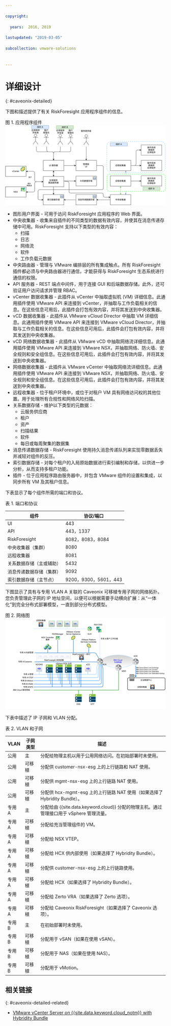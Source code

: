 ```yaml
---

copyright:

  years:  2016, 2019

lastupdated: "2019-03-05"

subcollection: vmware-solutions


---
```


# 详细设计
{: #caveonix-detailed}

下图和描述提供了有关 RiskForesight 应用程序组件的信息。

图 1. 应用程序组件
![应用程序组件](caveonix-app-components.svg)

-	图形用户界面 - 可用于访问 RiskForesight 应用程序的 Web 界面。
-	中央收集器 - 收集来自插件的不同类型的数据有效内容，并使其在消息传递存储中可用。RiskForesight 支持以下类型的有效内容：
    - 扫描
    - 日志
    - 网络流
    - 软件
    - 工作负载元数据
- 中央路由器 - 管理与 VMware 编排层的所有集成触点。所有 RiskForesight 插件都必须与中央路由器进行通信，才能获得与 RiskForesight 生态系统进行通信的权限。
-	API 服务器 - REST 端点中间件，用于连接 GUI 和后端数据存储。此外，还可验证用户访问请求并管理 RBAC。
-	vCenter 数据收集器 - 此插件从 vCenter 中抽取虚拟机 (VM) 详细信息。此通用插件使用 VMware API 来连接到 vCenter，并抽取与工作负载相关的信息。在这些信息可用后，此插件会打包有效内容，并将其发送到中央收集器。
-	vCD 数据收集器 - 此插件从 VMware vCloud Director 中抽取 VM 详细信息。此通用插件使用 VMware API 来连接到 VMware vCloud Director，并抽取与工作负载相关的信息。在这些信息可用后，此插件会打包有效内容，并将其发送到中央收集器。
-	vCD 网络数据收集器 - 此插件从 VMware vCD 中抽取网络流详细信息。此通用插件使用 VMware API 来连接到 VMware NSX，并抽取网络、防火墙、安全规则和安全组信息。在这些信息可用后，此插件会打包有效内容，并将其发送到中央收集器。
-	网络数据收集器 - 此插件从 VMware vCenter 中抽取网络流详细信息。此通用插件使用 VMware API 来连接到 VMware NSX，并抽取网络、防火墙、安全规则和安全组信息。在这些信息可用后，此插件会打包有效内容，并将其发送到中央收集器。
-	远程收集器 - 位于租户环境中，或位于对租户 VM 具有网络访问权的其他位置。用于处理所有合规性和网络风险扫描。
-	关系数据存储 - 维护以下类型的元数据：
    - 云服务供应商
    - 租户
    - 资产
    - 扫描结果
    - 软件
    - 每日或每周聚集的数据集
- 消息传递数据存储 - RiskForesight 使用持久消息传递队列来实现零数据丢失并减轻对组件的反压。
- 索引数据存储 - 对每个租户的入局原始数据进行索引编制和存储，以供进一步分析，从而支持多租户功能。
- 插件 - 位于应用程序路由服务器中，并包含 VMware 组件的设置和集成，以同步所有 VM 及其租户信息。

下表显示了每个组件所需的端口和协议。

表 1. 端口和协议

|组件|协议/端口|
|---|---|
|UI|443|
|API|443，1337|
|RiskForesight|8082，8083，8084|
|中央收集器（集群）|8080|
|远程收集器|8081|
|关系数据存储（主或辅助）|5432|
|消息传递数据存储（集群）|9092|
|索引数据存储（主节点）|9200，9300，5601，443|

下图显示了具有与专用 VLAN A 关联的 Caveonix 可移植专用子网的网络拓扑。您负责管理此子网的 IP 地址空间，以便可以根据需要手动横向扩展：从“一体化”到完全分布式部署模型，一直到部分分布式模型。

图 2. 网络图
![网络图](caveonix-network.svg)

下表中描述了 IP 子网和 VLAN 分配。

表 2. VLAN 和子网

|VLAN|子网类型	|描述|
|---|---|---|
|公用|主|分配给物理主机以用于公用网络访问。在初始部署时未使用。|
|公用|可移植|分配供 customer-nsx-esg 上的上行链路和 NAT 使用。|
|公用|可移植|分配供 mgmt-nsx-esg 上的上行链路 NAT 使用。|
|公用|可移植|分配供 hcx-mgmt-esg 上的上行链路 NAT 使用（如果选择了 Hybridity Bundle）。|
|专用 A|主|分配给由 {{site.data.keyword.cloud}} 分配的物理主机。通过管理接口用于 vSphere 管理流量。|
|专用 A|可移植|分配给充当管理组件的 VM。|
|专用 A|可移植|分配给 NSX VTEP。|
|专用 A|可移植|分配给 HCX 供内部使用（如果选择了 Hybridity Bundle）。|
|专用 A|可移植|分配供 customer-nsx-esg 上的上行链路使用。|
|专用 A|可移植|分配给 HCX（如果选择了 Hybridity Bundle）。|
|专用 A|可移植|分配给 Zerto VRA（如果选择了 Zerto 选项）。|
|专用 A|可移植|分配给 Caveonix RiskForesight（如果选择了 Caveonix 选项）。|
|专用 B|主|在初始部署时未使用。|
|专用 B|可移植|分配用于 vSAN（如果在使用 vSAN）。|
|专用 B|可移植|分配用于 NAS（如果在使用 NAS）。|
|专用 B|可移植|分配用于 vMotion。|


## 相关链接
{: #caveonix-detailed-related}

* [VMware vCenter Server on {{site.data.keyword.cloud_notm}} with Hybridity Bundle](/docs/services/vmwaresolutions/archiref/vcs?topic=vmware-solutions-vcs-hybridity-intro)
